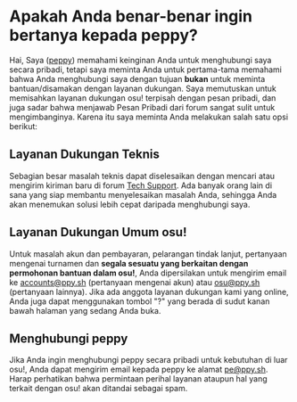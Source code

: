 # Apakah Anda benar-benar ingin bertanya kepada peppy?

Hai, Saya ([peppy](/users/2 "peppy")) memahami keinginan Anda untuk menghubungi saya secara pribadi, tetapi saya meminta Anda untuk pertama-tama memahami bahwa Anda menghubungi saya dengan tujuan **bukan** untuk meminta bantuan/disamakan dengan layanan dukungan. Saya memutuskan untuk memisahkan layanan dukungan osu! terpisah dengan pesan pribadi, dan juga sadar bahwa menjawab Pesan Pribadi dari forum sangat sulit untuk mengimbanginya. Karena itu saya meminta Anda melakukan salah satu opsi berikut:

## Layanan Dukungan Teknis

Sebagian besar masalah teknis dapat diselesaikan dengan mencari atau mengirim kiriman baru di forum [Tech Support](/community/forums/5). Ada banyak orang lain di sana yang siap membantu menyelesaikan masalah Anda, sehingga Anda akan menemukan solusi lebih cepat daripada menghubungi saya.

## Layanan Dukungan Umum osu!

Untuk masalah akun dan pembayaran, pelarangan tindak lanjut, pertanyaan mengenai turnamen dan **segala sesuatu yang berkaitan dengan permohonan bantuan dalam osu!**, Anda dipersilakan untuk mengirim email ke [accounts@ppy.sh](mailto:accounts@ppy.sh) (pertanyaan mengenai akun) atau [osu@ppy.sh](mailto:osu@ppy.sh) (pertanyaan lainnya). Jika ada anggota layanan dukungan kami yang online, Anda juga dapat menggunakan tombol "?" yang berada di sudut kanan bawah halaman yang sedang Anda buka.

## Menghubungi peppy

Jika Anda ingin menghubungi peppy secara pribadi untuk kebutuhan di luar osu!, Anda dapat mengirim email kepada peppy ke alamat [pe@ppy.sh](mailto:pe@ppy.sh). Harap perhatikan bahwa permintaan perihal layanan ataupun hal yang terkait dengan osu! akan ditandai sebagai spam.
